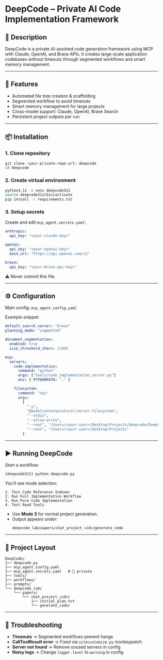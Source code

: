 # DeepCode – Private AI Code Implementation Framework

## 📖 Description  
DeepCode is a private AI-assisted code generation framework using MCP with Claude, OpenAI, and Brave APIs. It creates large-scale application codebases without timeouts through segmented workflows and smart memory management.

---

## 🚀 Features
- Automated file tree creation & scaffolding  
- Segmented workflow to avoid timeouts  
- Smart memory management for large projects  
- Cross-model support: Claude, OpenAI, Brave Search  
- Persistent project outputs per run  

---

## 📦 Installation

### 1. Clone repository
```bash
git clone <your-private-repo-url> deepcode
cd deepcode
```

### 2. Create virtual environment
```bash
python3.11 -m venv deepcode311
source deepcode311/bin/activate
pip install -r requirements.txt
```

### 3. Setup secrets
Create and edit `mcp_agent.secrets.yaml`:
```yaml
anthropic:
  api_key: "<your-claude-key>"

openai:
  api_key: "<your-openai-key>"
  base_url: "https://api.openai.com/v1"

brave:
  api_key: "<your-brave-api-key>"
```
⚠️ Never commit this file.

---

## ⚙️ Configuration
Main config: `mcp_agent.config.yaml`

Example snippet:
```yaml
default_search_server: "brave"
planning_mode: "segmented"

document_segmentation:
  enabled: true
  size_threshold_chars: 12000

mcp:
  servers:
    code-implementation:
      command: "python"
      args: ["tools/code_implementation_server.py"]
      env: { PYTHONPATH: "." }

    filesystem:
      command: "npx"
      args:
        [
          "-y",
          "@modelcontextprotocol/server-filesystem",
          "--stdio",
          "--allow-write",
          "--root", "/Users/<your-user>/Desktop/Projects/deepcode/DeepCode/deepcode_lab",
          "--root", "/Users/<your-user>/Desktop/Projects"
        ]
```

---

## ▶️ Running DeepCode
Start a workflow:
```bash
(deepcode311) python deepcode.py
```

You’ll see mode selection:
```
1. Test Code Reference Indexer
2. Run Full Implementation Workflow
3. Run Pure Code Implementation
4. Test Read Tools
```

- Use **Mode 3** for normal project generation.  
- Output appears under:  
  ```
  deepcode_lab/papers/chat_project_<id>/generate_code
  ```

---

## 📂 Project Layout
```
DeepCode/
├── deepcode.py
├── mcp_agent.config.yaml
├── mcp_agent.secrets.yaml   # 🔑 private
├── tools/
├── workflows/
├── prompts/
└── deepcode_lab/
    └── papers/
        └── chat_project_<id>/
            ├── initial_plan.txt
            └── generate_code/
```

---

## 🔧 Troubleshooting
- **Timeouts** → Segmented workflows prevent hangs  
- **CallToolResult error** → Fixed via `sitecustomize.py` monkeypatch  
- **Server not found** → Remove unused servers in config  
- **Noisy logs** → Change `logger.level` to `warning` in config  
